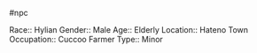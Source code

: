 #npc 

Race:: Hylian
Gender:: Male
Age:: Elderly
Location:: Hateno Town
Occupation:: Cuccoo Farmer
Type:: Minor
